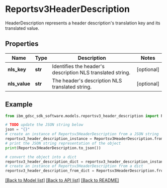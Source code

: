 # Reportsv3HeaderDescription

HeaderDescription represents a header description's translation key and its translated value.

## Properties

Name | Type | Description | Notes
------------ | ------------- | ------------- | -------------
**nls_key** | **str** | Identifies the header&#39;s description NLS translated string. | [optional] 
**nls_value** | **str** | The header&#39;s description NLS translated string. | [optional] 

## Example

```python
from ibm_gdsc_sdk_software.models.reportsv3_header_description import Reportsv3HeaderDescription

# TODO update the JSON string below
json = "{}"
# create an instance of Reportsv3HeaderDescription from a JSON string
reportsv3_header_description_instance = Reportsv3HeaderDescription.from_json(json)
# print the JSON string representation of the object
print(Reportsv3HeaderDescription.to_json())

# convert the object into a dict
reportsv3_header_description_dict = reportsv3_header_description_instance.to_dict()
# create an instance of Reportsv3HeaderDescription from a dict
reportsv3_header_description_from_dict = Reportsv3HeaderDescription.from_dict(reportsv3_header_description_dict)
```
[[Back to Model list]](../README.md#documentation-for-models) [[Back to API list]](../README.md#documentation-for-api-endpoints) [[Back to README]](../README.md)


